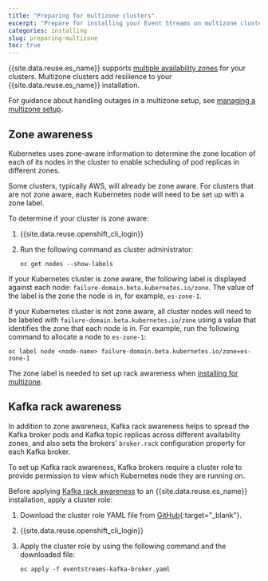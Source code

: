 ```yaml
---
title: "Preparing for multizone clusters"
excerpt: "Prepare for installing your Event Streams on multizone clusters."
categories: installing
slug: preparing-multizone
toc: true
---
```


{{site.data.reuse.es_name}} supports [multiple availability zones](../planning/#multiple-availability-zones) for your clusters. Multizone clusters add resilience to your {{site.data.reuse.es_name}} installation.

For guidance about handling outages in a multizone setup, see [managing a multizone setup](../../administering/managing-multizone/).

## Zone awareness

Kubernetes uses zone-aware information to determine the zone location of each of its nodes in the cluster to enable scheduling of pod replicas in different zones.

Some clusters, typically AWS, will already be zone aware. For clusters that are not zone aware, each Kubernetes node will need to be set up with a zone label.

To determine if your cluster is zone aware:

1. {{site.data.reuse.openshift_cli_login}}
2. Run the following command as cluster administrator:

   `oc get nodes --show-labels`

If your Kubernetes cluster is zone aware, the following label is displayed against each node: `failure-domain.beta.kubernetes.io/zone`. The value of the label is the zone the node is in, for example, `es-zone-1`.

If your Kubernetes cluster is not zone aware, all cluster nodes will need to be labeled with `failure-domain.beta.kubernetes.io/zone` using a value that identifies the zone that each node is in. For example, run the following command to allocate a node to `es-zone-1`:

   `oc label node <node-name> failure-domain.beta.kubernetes.io/zone=es-zone-1`

The zone label is needed to set up rack awareness when [installing for multizone](../configuring/#applying-kafka-rack-awareness).

## Kafka rack awareness

In addition to zone awareness, Kafka rack awareness helps to spread the Kafka broker pods and Kafka topic replicas across different availability zones, and also sets the brokers' `broker.rack` configuration property for each Kafka broker.

To set up Kafka rack awareness, Kafka brokers require a cluster role to provide permission to view which Kubernetes node they are running on.

Before applying [Kafka rack awareness](../configuring/#applying-kafka-rack-awareness) to an {{site.data.reuse.es_name}} installation, apply a cluster role:

1. Download the cluster role YAML file from [GitHub](https://github.com/ibm-messaging/event-streams-operator-resources/blob/master/cr-examples/cluster-role/eventstreams-kafka-broker.yaml){:target="_blank"}.
2. {{site.data.reuse.openshift_cli_login}}
2. Apply the cluster role by using the following command and the downloaded file:

   `oc apply -f eventstreams-kafka-broker.yaml`
